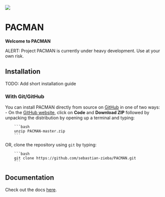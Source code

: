 ![](https://github.com/sebastian-zieba/PACMAN/blob/master/docs/source/media/Pacman_V1.gif)

# PACMAN

**Welcome to PACMAN**

ALERT: Project PACMAN is currently under heavy development. Use at your own risk.

## Installation

TODO: Add short installation guide

### With Git/GitHub

You can install PACMAN directly from source on [GitHub](https://github.com/sebastian-zieba/PACMAN) in one of two ways:
	- On the [GitHub website](https://github.com/sebastian-zieba/PACMAN), click on **Code** and **Download ZIP** followed by unpacking the distribution by opening up a terminal and typing:

		```bash
		unzip PACMAN-master.zip
		```

OR, clone the repository using ``git`` by typing:

		```bash
		git clone https://github.com/sebastian-zieba/PACMAN.git
		```

[comment]: <> (2. Navigate into the newly created directory and **install** PACMAN by running ``setup.py``:)

[comment]: <> (	```bash)

[comment]: <> (	python setup.py install)

[comment]: <> (	```)

[comment]: <> (3. Install additional **requirements** for the package by typing:)

[comment]: <> (	```bash)

[comment]: <> (	pip install -r requirements.txt)

[comment]: <> (	```)


## Documentation

Check out the docs [here](https://pacmandocs.readthedocs.io/en/latest/).




[comment]: <> (## PACMAN Steps:)



[comment]: <> (- ./wfc3_reduction/reduction/s00_table.py)

[comment]: <> (  - Creates a new run directory with the following form, eg.: ./run/run_2021-08-03_12-22-13_L-98-59_Hubble15856/)

[comment]: <> (  - Copy and pastes the control file &#40;obs_par.ecf&#41; and the fit parameters file &#40;fit_par_new2.txt&#41; into the new directory)

[comment]: <> (  - Reads in all fits files and creates a table which will be saved in filelist.txt. The following information will be listed in this table: filenames filter/grism ivisit iorbit t_mjd t_visit t_orbit scan exp)

[comment]: <> (Meta data will be saved after every step in a file call something like ./run/run_2021-08-03_12-22-13_L-98-59_Hubble15856/WFC3_L-98-59_Hubble15856_Meta_Save.dat)

[comment]: <> (Meta data includes information like fits headers containing observation specific parameters.  )

[comment]: <> (#)

[comment]: <> (- ./wfc3_reduction/reduction/s01_horizons.py)

[comment]: <> (  - Retrieves vector data of Hubble from JPL's HORIZONS system on https://ssd.jpl.nasa.gov/horizons_batch.cgi &#40;see Web interface on https://ssd.jpl.nasa.gov/horizons.cgi&#41;)

[comment]: <> (  - txt file with HST positions in space will be saved in ./run/run_2021-08-03_12-22-13_L-98-59_Hubble15856/ancil/horizons)

[comment]: <> (#)

[comment]: <> (- ./wfc3_reduction/reduction/s02_barycorr.py)

[comment]: <> (  - performs barycorr based on the t_mjd in filelist.txt. Adds another column called t_bjd)

[comment]: <> (  - Plots will be saved in ./run/run_2021-08-03_12-22-13_L-98-59_Hubble15856/ancil/horizons)

[comment]: <> (#)

[comment]: <> (- ./wfc3_reduction/reduction/s03_refspectra.py)

[comment]: <> (  - Downloads the bandpass of G141 or G102 and a stellar spectrum using the python package pysynphot. The product of these two will be used as a reference spectrum and for the wavelength calibration.)

[comment]: <> (  - Plots and data will be saved in ./run/run_2021-08-03_12-22-13_L-98-59_Hubble15856/ancil/bandpass)

[comment]: <> (#)

[comment]: <> (- ./wfc3_reduction/reduction/s10_direct_images.py)

[comment]: <> (  - The direct images will be read in and the centroid position of the star will be determined.)

[comment]: <> (  - This information will be saved in a new file called ./run/run_2021-08-03_12-22-13_L-98-59_Hubble15856/xrefyref.txt)

[comment]: <> (  - A plot of the direct image will be saved in ./run/run_2021-08-03_12-22-13_L-98-59_Hubble15856/figs/images)

[comment]: <> (#)

[comment]: <> (- ./wfc3_reduction/reduction/s20_extract.py)

[comment]: <> (  - Creates a new directory called ./run/run_2021-08-03_12-22-13_L-98-59_Hubble15856/extracted_lc/2021-08-03_12:22/)

[comment]: <> (  - The white lightcurve will be saved in ./run/run_2021-08-03_12-22-13_L-98-59_Hubble15856/extracted_lc/2021-08-03_12:22/lc_white.txt)

[comment]: <> (  - The spectroscopic lightcurve data will be saved in ./run/run_2021-08-03_12-22-13_L-98-59_Hubble15856/extracted_lc/2021-08-03_12:22/lc_spec.txt &#40;the actual binning happens in step s22&#41;)

[comment]: <> (  - Several plots will be saved in ./run/run_2021-08-03_12-22-13_L-98-59_Hubble15856/figs/images)

[comment]: <> (#)

[comment]: <> (- ./wfc3_reduction/reduction/s21_ld_inputmaker.py OPTIONAL)

[comment]: <> (  - Doesnt really completely work yet! Will create limb darkening parameters if the user doesnt want to fit for them but fix them to theoretical values.)

[comment]: <> (#)

[comment]: <> (- ./wfc3_reduction/reduction/s22_bin_spectroscopic_lc.py)

[comment]: <> (  - Creates a new directory called ./run/run_2021-08-03_12-22-13_L-98-59_Hubble15856/extracted_sp/bins12_2021-08-09_04-36-06/ and saves the binned spectroscopic lcs there. )

[comment]: <> (#)

[comment]: <> (- ./wfc3_reduction/reduction/s30_run.py)

[comment]: <> (  - Fits the spectroscopic or white lcs. Set fit_par_new2.txt for that!)

[comment]: <> (## PACMAN control file:)

[comment]: <> (This file located in ./run has to be set before running any step! Let's have a look at the different parameters here:)

[comment]: <> (Some short explanations:)

[comment]: <> (### 00)

[comment]: <> (- path     /home/zieba/Desktop/Data/L-98-59_Hubble15856/ #location of fits files)

[comment]: <> (- suffix             ima )

[comment]: <> (- which_visits  [0] # just use the 0th visit)

[comment]: <> (### 10)

[comment]: <> (- di_rmin  270 #estimated position of the star in the direct image. that cutout will be used to determine the centroid position then)

[comment]: <> (- di_rmax  290)

[comment]: <> (- di_cmin  245)

[comment]: <> (- di_cmax  265)

[comment]: <> (### 20)

[comment]: <> (- window   10: plus and minus the size of aperture in pixels of the row with the highest gradient in flux)

[comment]: <> (- diagnostics        False)

[comment]: <> (- background_thld  1000 #background threshold in counts. will just take the median below this value to determine the background flux)

[comment]: <> (- opt_extract  True # want to use optimal extraction? If not the flux in the box aperture will be simply added up)

[comment]: <> (- sig_cut  15  #optimal extraction, for cosmic rays etc)

[comment]: <> (- nsmooth  9         #optimal extraction, created smoothed spatial profile, medial smoothing filter)

[comment]: <> (- rdnoise  22.0 #constant for HST)

[comment]: <> (- output   True)

[comment]: <> (- correct_wave_shift   True)

[comment]: <> (### 22)

[comment]: <> (- wvl_min  1.125 #start of wavenlegth range to consider)

[comment]: <> (- wvl_max  1.65 #end of wavenlegth range to consider)

[comment]: <> (- wvl_bins   [6] #6 bins. user can also enter an array here like [6,12,18]. This will create three different directories with the different spec lcs then )

[comment]: <> (##30)

[comment]: <> (- toffset  2458366 #time offset which will be subtracted from the pobservations to prevent a floating point precision problem)

[comment]: <> (- run_verbose         True)

[comment]: <> (- run_output          False)

[comment]: <> (- run_show_plot       True)

[comment]: <> (- run_mcmc            True  #Do MCMC with emcee)

[comment]: <> (- run_nested          False #Do NS with dynesty)

[comment]: <> (- run_lsq             True  #Do least square &#40;with MPFit&#41; should always be true)

[comment]: <> (- run_plot_raw_data   True  #Create a plot with the raw light curve)

[comment]: <> (- run_fit_white       True  #SET THIS TRUE IF YOU WANT TO DO A WHITE LC FIT. IF YOU WANT TO FIT THE SPECTR LCS SET FALSE )

[comment]: <> (- run_divide_white    False # i usually set this false. uses the divide white method. not tested)

[comment]: <> (- run_files           ['/home/zieba/Desktop/Projects/Open_source/wfc3-pipeline/run/run_2021-08-16_22-31-42_L-98-59_Hubble15856/extracted_sp/bins12_2021-08-17_23-34-29'] # example for spec fit)

[comment]: <> (- run_files           ['/home/zieba/Desktop/Projects/Open_source/wfc3-pipeline/run/run_2021-08-21_02-00-29_L-98-59_Hubble15856/extracted_lc/2021-08-21_02:01/lc_white.txt'] # example for white fit)

[comment]: <> (- run_myfuncs         ['constant','upstream_downstream','model_ramp','polynomial1','transit'] #['constant', 'upstream_downstream', 'ackbar', 'polynomial1', 'transit']# ['constant', 'upstream_downstream', 'model_ramp', 'polynomial2', 'transit'])


[comment]: <> (- save_allan_plot    False)

[comment]: <> (####mcmc)

[comment]: <> (- run_nsteps          12000)

[comment]: <> (- run_nwalkers	     75)

[comment]: <> (- run_nburn           6000)

[comment]: <> (####Ns)

[comment]: <> (- run_dlogz     25000)

[comment]: <> (- run_nlive     100)


[comment]: <> (- run_clipsigma       4 #will remove outliers iteratively and fit the lc. in this case 4 sigma outliers. it will iterate a max of 4 times. i believe that works just for the white lc. might be good to set both to 0 for now)

[comment]: <> (- run_clipiters       4)


